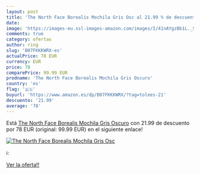 ```yaml
---
layout: post
title: 'The North Face Borealis Mochila Gris Osc al 21.99 % de descuento'
date: 
image: 'https://images-eu.ssl-images-amazon.com/images/I/41nAYgzBb1L._SL200_.jpg'
comments: true
category: ofertas
author: ring
slug: 'B07FKKKWRX-es'
actualPrice: 78 EUR
currency: EUR
price: 78
comparePrice: 99.99 EUR
prodname: 'The North Face Borealis Mochila Gris Oscuro'
country: 'es'
flag: '🇪🇸'
buyurl: 'https://www.amazon.es/dp/B07FKKKWRX/?tag=tolees-21'
descuento: '21.99'
average: '78'
---
```


Está [The North Face Borealis Mochila Gris Oscuro](https://www.amazon.es/dp/B07FKKKWRX/?tag=tolees-21) con 21.99 de descuento por 78 EUR (original: 99.99 EUR) en el siguiente enlace!

[![The North Face Borealis Mochila Gris Osc](https://images-eu.ssl-images-amazon.com/images/I/41nAYgzBb1L._SL200_.jpg)](https://www.amazon.es/dp/B07FKKKWRX/?tag=tolees-21)

ℹ️:


[Ver la oferta!!](https://www.amazon.es/dp/B07FKKKWRX/?tag=tolees-21)
